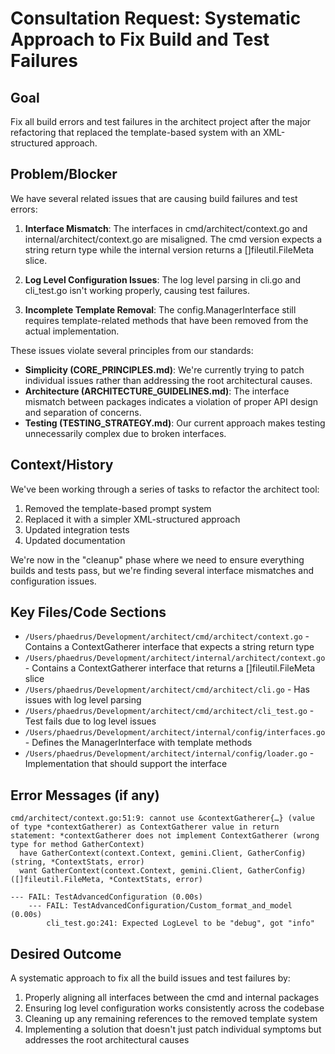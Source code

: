 # Consultation Request: Systematic Approach to Fix Build and Test Failures

## Goal
Fix all build errors and test failures in the architect project after the major refactoring that replaced the template-based system with an XML-structured approach.

## Problem/Blocker
We have several related issues that are causing build failures and test errors:

1. **Interface Mismatch**: The interfaces in cmd/architect/context.go and internal/architect/context.go are misaligned. The cmd version expects a string return type while the internal version returns a []fileutil.FileMeta slice.

2. **Log Level Configuration Issues**: The log level parsing in cli.go and cli_test.go isn't working properly, causing test failures.

3. **Incomplete Template Removal**: The config.ManagerInterface still requires template-related methods that have been removed from the actual implementation.

These issues violate several principles from our standards:
- **Simplicity (CORE_PRINCIPLES.md)**: We're currently trying to patch individual issues rather than addressing the root architectural causes.
- **Architecture (ARCHITECTURE_GUIDELINES.md)**: The interface mismatch between packages indicates a violation of proper API design and separation of concerns.
- **Testing (TESTING_STRATEGY.md)**: Our current approach makes testing unnecessarily complex due to broken interfaces.

## Context/History
We've been working through a series of tasks to refactor the architect tool:
1. Removed the template-based prompt system
2. Replaced it with a simpler XML-structured approach
3. Updated integration tests
4. Updated documentation

We're now in the "cleanup" phase where we need to ensure everything builds and tests pass, but we're finding several interface mismatches and configuration issues.

## Key Files/Code Sections
- `/Users/phaedrus/Development/architect/cmd/architect/context.go` - Contains a ContextGatherer interface that expects a string return type
- `/Users/phaedrus/Development/architect/internal/architect/context.go` - Contains a ContextGatherer interface that returns a []fileutil.FileMeta slice
- `/Users/phaedrus/Development/architect/cmd/architect/cli.go` - Has issues with log level parsing
- `/Users/phaedrus/Development/architect/cmd/architect/cli_test.go` - Test fails due to log level issues
- `/Users/phaedrus/Development/architect/internal/config/interfaces.go` - Defines the ManagerInterface with template methods
- `/Users/phaedrus/Development/architect/internal/config/loader.go` - Implementation that should support the interface

## Error Messages (if any)
```
cmd/architect/context.go:51:9: cannot use &contextGatherer{…} (value of type *contextGatherer) as ContextGatherer value in return statement: *contextGatherer does not implement ContextGatherer (wrong type for method GatherContext)
  have GatherContext(context.Context, gemini.Client, GatherConfig) (string, *ContextStats, error)
  want GatherContext(context.Context, gemini.Client, GatherConfig) ([]fileutil.FileMeta, *ContextStats, error)

--- FAIL: TestAdvancedConfiguration (0.00s)
    --- FAIL: TestAdvancedConfiguration/Custom_format_and_model (0.00s)
        cli_test.go:241: Expected LogLevel to be "debug", got "info"
```

## Desired Outcome
A systematic approach to fix all the build issues and test failures by:
1. Properly aligning all interfaces between the cmd and internal packages
2. Ensuring log level configuration works consistently across the codebase
3. Cleaning up any remaining references to the removed template system
4. Implementing a solution that doesn't just patch individual symptoms but addresses the root architectural causes